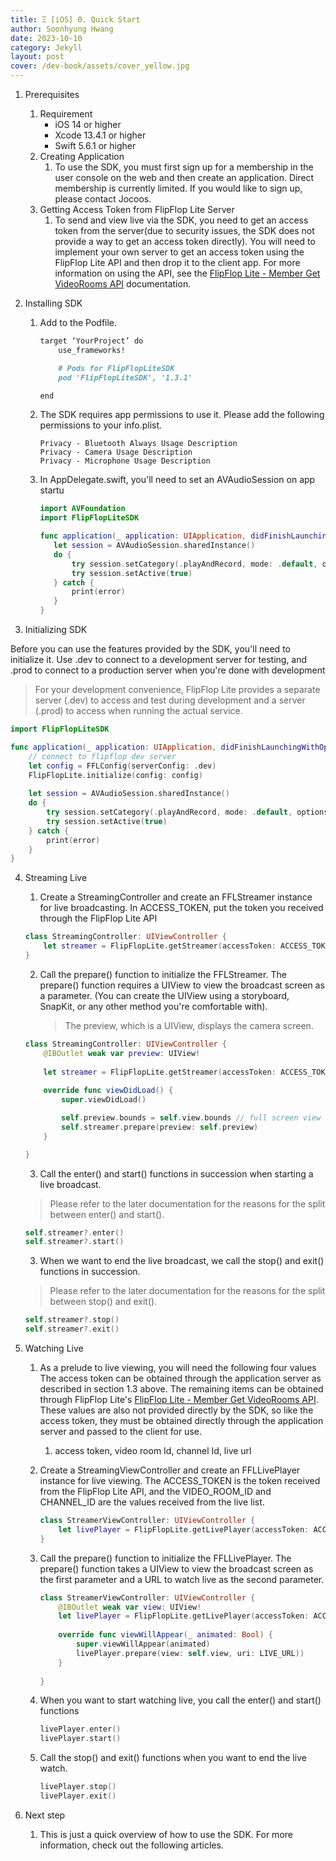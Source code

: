 ```yaml
---
title: Ξ [iOS] 0. Quick Start
author: Soonhyung Hwang
date: 2023-10-10
category: Jekyll
layout: post
cover: /dev-book/assets/cover_yellow.jpg
---
```


1. Prerequisites

   1. Requirement
      * iOS 14 or higher
      * Xcode 13.4.1 or higher
      * Swift 5.6.1 or higher
   2. Creating Application
      1. To use the SDK, you must first sign up for a membership in the user console on the web and then create an application. Direct membership is currently limited. If you would like to sign up, please contact Jocoos.
   3. Getting Access Token from FlipFlop Lite Server
      1. To send and view live via the SDK, you need to get an access token from the server(due to security issues, the SDK does not provide a way to get an access token directly). You will need to implement your own server to get an access token using the FlipFlop Lite API and then drop it to the client app. For more information on using the API, see the [FlipFlop Lite - Member Get VideoRooms API](https://jocoos-public.github.io/dev-book/jekyll/2023-10-16-Member-VideoRoom-API.html#get-videorooms) documentation.

2. Installing SDK

   1. Add to the Podfile.

      ```markdown
      target ‘YourProject’ do
          use_frameworks!
      
          # Pods for FlipFlopLiteSDK
          pod 'FlipFlopLiteSDK', '1.3.1'
      
      end
      ```

   2. The SDK requires app permissions to use it. Please add the following permissions to your info.plist.

      ```text
      Privacy - Bluetooth Always Usage Description      
      Privacy - Camera Usage Description
      Privacy - Microphone Usage Description
      ```

   3. In AppDelegate.swift, you'll need to set an AVAudioSession on app startu

      ```swift
      import AVFoundation
      import FlipFlopLiteSDK
      
      func application(_ application: UIApplication, didFinishLaunchingWithOptions launchOptions: [UIApplication.LaunchOptionsKey: Any]?) -> Bool {
         let session = AVAudioSession.sharedInstance()
         do {
             try session.setCategory(.playAndRecord, mode: .default, options: [.defaultToSpeaker, .allowBluetooth])
             try session.setActive(true)
         } catch {
             print(error)
         }
      }
      ```

3. Initializing SDK

Before you can use the features provided by the SDK, you'll need to initialize it. Use .dev to connect to a development server for testing, and .prod to connect to a production server when you're done with development

> For your development convenience, FlipFlop Lite provides a separate server (.dev) to access and test during development and a server (.prod) to access when running the actual service.

```swift
import FlipFlopLiteSDK

func application(_ application: UIApplication, didFinishLaunchingWithOptions launchOptions: [UIApplication.LaunchOptionsKey: Any]?) -> Bool {
    // connect to flipflop dev server
    let config = FFLConfig(serverConfig: .dev)
    FlipFlopLite.initialize(config: config)
    
    let session = AVAudioSession.sharedInstance()
    do {
        try session.setCategory(.playAndRecord, mode: .default, options: [.defaultToSpeaker, .allowBluetooth])
        try session.setActive(true)
    } catch {
        print(error)
    }
}
```



4. Streaming Live

   1. Create a StreamingController and create an FFLStreamer instance for live broadcasting. In ACCESS_TOKEN, put the token you received through the FlipFlop Lite API

   ```swift
   class StreamingController: UIViewController {
       let streamer = FlipFlopLite.getStreamer(accessToken: ACCESS_TOKEN)
   }
   ```

   2. Call the prepare() function to initialize the FFLStreamer. The prepare() function requires a UIView to view the broadcast screen as a parameter. (You can create the UIView using a storyboard, SnapKit, or any other method you're comfortable with).

      > The preview, which is a UIView, displays the camera screen.

   ```swift
   class StreamingController: UIViewController {
       @IBOutlet weak var preview: UIView!
       
       let streamer = FlipFlopLite.getStreamer(accessToken: ACCESS_TOKEN)
       
       override func viewDidLoad() {
           super.viewDidLoad()
   
           self.preview.bounds = self.view.bounds // full screen view
           self.streamer.prepare(preview: self.preview)
       }
   
   }
   ```

   3. Call the enter() and start() functions in succession when starting a live broadcast.

   > Please refer to the later documentation for the reasons for the split between enter() and start().

   ```swift
   self.streamer?.enter()
   self.streamer?.start()
   ```

   3. When we want to end the live broadcast, we call the stop() and exit() functions in succession.

   > Please refer to the later documentation for the reasons for the split between stop() and exit().

   ```swift
   self.streamer?.stop()
   self.streamer?.exit()
   ```

5. Watching Live

   1. As a prelude to live viewing, you will need the following four values The access token can be obtained through the application server as described in section 1.3 above. The remaining items can be obtained through FlipFlop Lite's [FlipFlop Lite - Member Get VideoRooms API](https://jocoos-public.github.io/dev-book/jekyll/2023-10-16-Member-VideoRoom-API.html#get-videorooms). These values are also not provided directly by the SDK, so like the access token, they must be obtained directly through the application server and passed to the client for use.

      1. access token, video room Id, channel Id, live url

   2. Create a StreamingViewController and create an FFLLivePlayer instance for live viewing. The ACCESS_TOKEN is the token received from the FlipFlop Lite API, and the VIDEO_ROOM_ID and CHANNEL_ID are the values received from the live list.

      ```swift
      class StreamerViewController: UIViewController {
          let livePlayer = FlipFlopLite.getLivePlayer(accessToken: ACCESS_TOKEN, videoRoomId: VIDEO_ROOM_ID, channelId: CHANNEL_ID)
      }
      ```

   3. Call the prepare() function to initialize the FFLLivePlayer. The prepare() function takes a UIView to view the broadcast screen as the first parameter and a URL to watch live as the second parameter.

      ```swift
      class StreamerViewController: UIViewController {
          @IBOutlet weak var view: UIView!
          let livePlayer = FlipFlopLite.getLivePlayer(accessToken: ACCESS_TOKEN, videoRoomId: VIDEO_ROOM_ID, channelId: CHANNEL_ID)
          
          override func viewWillAppear(_ animated: Bool) {
              super.viewWillAppear(animated)
              livePlayer.prepare(view: self.view, uri: LIVE_URL))
          }
          
      }
      ```

   4. When you want to start watching live, you call the enter() and start() functions

      ```swift
      livePlayer.enter()
      livePlayer.start()
      ```

   5. Call the stop() and exit() functions when you want to end the live watch.

      ```swift
      livePlayer.stop()
      livePlayer.exit()
      ```

6. Next step

   1. This is just a quick overview of how to use the SDK. For more information, check out the following articles.

